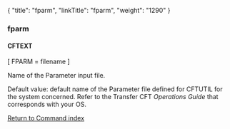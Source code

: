 {
    "title": "fparm",
    "linkTitle": "fparm",
    "weight": "1290"
}<span id="fparm"></span>

### fparm

#### CFTEXT

\[ FPARM = filename \]

Name of the Parameter input file.

Default value: default name of the Parameter file defined
for CFTUTIL for the system concerned. Refer to the <span class="mc-variable axway_variables.Component_Short_Name variable">Transfer CFT</span> *Operations
Guide* that corresponds with your OS.

[Return to Command index](../../)
